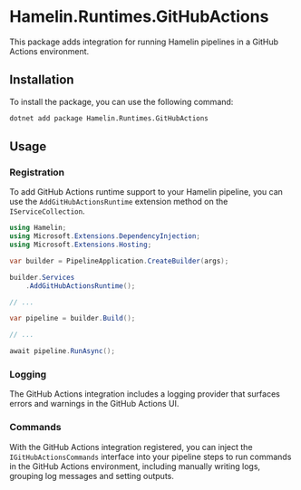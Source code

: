 # Hamelin.Runtimes.GitHubActions

This package adds integration for running Hamelin pipelines in a GitHub Actions environment.

## Installation

To install the package, you can use the following command:

```bash
dotnet add package Hamelin.Runtimes.GitHubActions
```

## Usage

### Registration

To add GitHub Actions runtime support to your Hamelin pipeline, you can use the `AddGitHubActionsRuntime` extension method on the `IServiceCollection`.

```csharp
using Hamelin;
using Microsoft.Extensions.DependencyInjection;
using Microsoft.Extensions.Hosting;

var builder = PipelineApplication.CreateBuilder(args);

builder.Services
    .AddGitHubActionsRuntime();

// ...

var pipeline = builder.Build();

// ...

await pipeline.RunAsync();
```

### Logging

The GitHub Actions integration includes a logging provider that surfaces errors and warnings in the GitHub Actions UI.

### Commands

With the GitHub Actions integration registered, you can inject the `IGitHubActionsCommands` interface into your pipeline steps to run commands in the GitHub Actions environment, including manually writing logs, grouping log messages and setting outputs.



